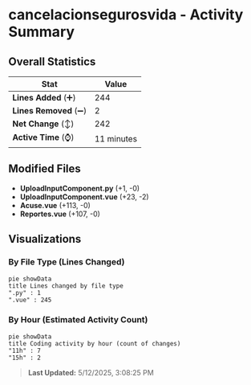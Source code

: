 # cancelacionsegurosvida - Activity Summary 

## Overall Statistics

| Stat                   | Value                                                             |
| ---------------------- | ----------------------------------------------------------------- |
| **Lines Added** (➕)   | 244                                          |
| **Lines Removed** (➖) | 2                                        |
| **Net Change** (↕)    | 242                |
| **Active Time** (⌚)   | 11 minutes |


## Modified Files
- **UploadInputComponent.py** (+1, -0)
- **UploadInputComponent.vue** (+23, -2)
- **Acuse.vue** (+113, -0)
- **Reportes.vue** (+107, -0)

## Visualizations

### By File Type (Lines Changed)

```mermaid
pie showData
title Lines changed by file type
".py" : 1
".vue" : 245
```

### By Hour (Estimated Activity Count)

```mermaid
pie showData
title Coding activity by hour (count of changes)
"11h" : 7
"15h" : 2
```


> **Last Updated:** 5/12/2025, 3:08:25 PM